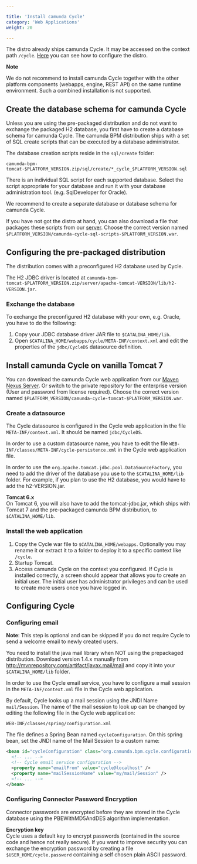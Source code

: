 ```yaml
---

title: 'Install camunda Cycle'
category: 'Web Applications'
weight: 20

---
```



The distro already ships camunda Cycle. It may be accessed on the context path `/cycle`. [Here](ref:#web-applications-install-camunda-cycle-configuring-the-pre-packaged-distribution) you can see how to configure the distro.</br>

<div class="alert alert-warning">
  <p><strong>Note</strong></p>
  <p>We do not recommend to install camunda Cycle together with the other platform components (webapps, engine, REST API) on the same runtime environment. Such a combined installation is not supported.</p>
</div> 


## Create the database schema for camunda Cycle

Unless you are using the pre-packaged distribution and do not want to exchange the packaged H2 database, you first have to create a database schema for camunda Cycle.
The camunda BPM distribution ships with a set of SQL create scripts that can be executed by a database administrator.

The database creation scripts reside in the `sql/create` folder:

```
camunda-bpm-tomcat-$PLATFORM_VERSION.zip/sql/create/*_cycle_$PLATFORM_VERSION.sql
```

There is an individual SQL script for each supported database. Select the script appropriate for your database and run it with your database administration tool. (e.g. SqlDeveloper for Oracle).

We recommend to create a separate database or database schema for camunda Cycle.

<div class="alert alert-info">
  If you have not got the distro at hand, you can also download a file that packages these
  scripts from our <a href="https://app.camunda.com/nexus/content/groups/public/org/camunda/bpm/cycle/camunda-cycle-sql-scripts/">server</a>.
  Choose the correct version named <code>$PLATFORM_VERSION/camunda-cycle-sql-scripts-$PLATFORM_VERSION.war</code>.
</div>


## Configuring the pre-packaged distribution

The distribution comes with a preconfigured H2 database used by Cycle.

The H2 JDBC driver is located at `camunda-bpm-tomcat-$PLATFORM_VERSION.zip/server/apache-tomcat-VERSION/lib/h2-VERSION.jar`.

### Exchange the database

To exchange the preconfigured H2 database with your own, e.g. Oracle, you have to do the following:

1.  Copy your JDBC database driver JAR file to `$CATALINA_HOME/lib`.
2.  Open `$CATALINA_HOME/webapps/cycle/META-INF/context.xml` and edit the properties of the `jdbc/CycleDS` datasource definition.


## Install camunda Cycle on vanilla Tomcat 7

You can download the camunda Cycle web application from our [Maven Nexus Server](https://app.camunda.com/nexus/content/groups/public/org/camunda/bpm/cycle/camunda-cycle-tomcat/).
Or switch to the private repository for the enterprise version (User and password from license required).
Choose the correct version named `$PLATFORM_VERSION/camunda-cycle-tomcat-$PLATFORM_VERSION.war`.

### Create a datasource

The Cycle datasource is configured in the Cycle web application in the file `META-INF/context.xml`. It should be named `jdbc/CycleDS`.

In order to use a custom datasource name, you have to edit the file `WEB-INF/classes/META-INF/cycle-persistence.xml` in the Cycle web application file.

In order to use the `org.apache.tomcat.jdbc.pool.DataSourceFactory`, you need to add the driver of the database you use to the `$CATALINA_HOME/lib` folder.
For example, if you plan to use the H2 database, you would have to add the h2-VERSION.jar.

<div class="alert alert-info">
  <strong>Tomcat 6.x</strong>
  <br/>
  On Tomcat 6, you will also have to add the tomcat-jdbc.jar, which ships with Tomcat 7 and the pre-packaged camunda BPM distribution, to
  <code>$CATALINA_HOME/lib</code>.
</div>

### Install the web application

1.  Copy the Cycle war file to `$CATALINA_HOME/webapps`.
    Optionally you may rename it or extract it to a folder to deploy it to a specific context like `/cycle`.
2.  Startup Tomcat.
3.  Access camunda Cycle on the context you configured. If Cycle is installed correctly, a screen should appear that allows you to create an initial user.
    The initial user has administrator privileges and can be used to create more users once you have logged in.


## Configuring Cycle

### Configuring email

**Note**: This step is optional and can be skipped if you do not require Cycle to send a welcome email to newly created users.

<div class="alert alert-info">
  You need to install the java mail library when NOT using the prepackaged distribution.
  Download version 1.4.x manually from <a href=http://mvnrepository.com/artifact/javax.mail/mail>http://mvnrepository.com/artifact/javax.mail/mail</a> and copy it into your <code>$CATALINA_HOME/lib</code> folder.
</div>

In order to use the Cycle email service, you have to configure a mail session in the `META-INF/context.xml` file in the Cycle web application.

By default, Cycle looks up a mail session using the JNDI Name `mail/Session`.
The name of the mail session to look up can be changed by editing the following file in the Cycle web application:

```
WEB-INF/classes/spring/configuration.xml
```

The file defines a Spring Bean named `cycleConfiguration`. On this spring bean, set the JNDI name of the Mail Session to a custom name:

```xml
<bean id="cycleConfiguration" class="org.camunda.bpm.cycle.configuration.CycleConfiguration">
  <!-- ... -->
  <!-- Cycle email service configuration -->
  <property name="emailFrom" value="cycle@localhost" />
  <property name="mailSessionName" value="my/mail/Session" />
  <!-- ... -->
</bean>
```

### Configuring Connector Password Encryption

Connector passwords are encrypted before they are stored in the Cycle database using the PBEWithMD5AndDES algorithm implementation.

<div class="alert alert-info">
  <strong>Encryption key</strong>
  <br/>
  Cycle uses a default key to encrypt passwords (contained in the source code and hence not really secure).
  If you want to improve security you can exchange the encryption password by creating a file <code>$USER_HOME/cycle.password</code>
  containing a self chosen plain ASCII password.
</div>
